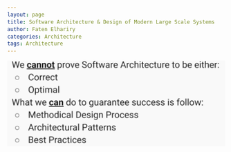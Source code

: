 ```yaml
---
layout: page
title: Software Architecture & Design of Modern Large Scale Systems
author: Faten Elhariry
categories: Architecture
tags: Architecture
---
```


![alt text](image.png)


